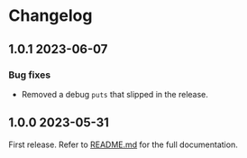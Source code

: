 # Changelog

<!--[//]: # (
## <Release number> <Date YYYY-MM-DD>
### Breaking changes
### Deprecations
### New features
### Bug fixes
)-->

## 1.0.1 2023-06-07

### Bug fixes

- Removed a debug `puts` that slipped in the release.

## 1.0.0 2023-05-31

First release. Refer to [README.md](README.md) for the full documentation.
